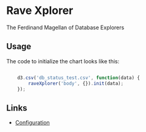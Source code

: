 # Rave Xplorer

The Ferdinand Magellan of Database Explorers

## Usage

The code to initialize the chart looks like this:

```javascript

    d3.csv('db_status_test.csv', function(data) {
        raveXplorer('body', {}).init(data);
    });
```

## Links
- [Configuration](https://github.com/RhoInc/rave-xplorer/wiki/Configuration)
